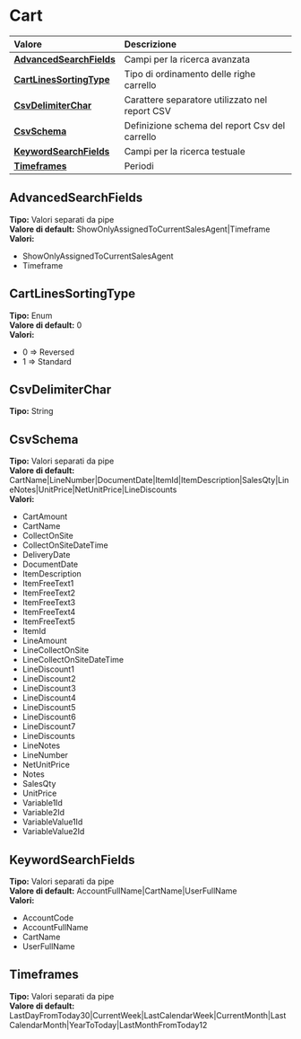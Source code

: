 # Cart

| Valore | Descrizione |
| :--- | :--- |
| [**AdvancedSearchFields**](cart.md#advancedsearchfields) | Campi per la ricerca avanzata |
| [**CartLinesSortingType**](cart.md#cartlinessortingtype) | Tipo di ordinamento delle righe carrello |
| [**CsvDelimiterChar**](cart.md#csvdelimiterchar) | Carattere separatore utilizzato nel report CSV |
| [**CsvSchema**](cart.md#csvschema) | Definizione schema del report Csv del carrello |
| [**KeywordSearchFields**](cart.md#keywordsearchfields) | Campi per la ricerca testuale |
| [**Timeframes**](cart.md#timeframes) | Periodi |

## AdvancedSearchFields

**Tipo:** Valori separati da pipe  
**Valore di default:** ShowOnlyAssignedToCurrentSalesAgent\|Timeframe  
**Valori:**

* ShowOnlyAssignedToCurrentSalesAgent
* Timeframe

## CartLinesSortingType

**Tipo:** Enum  
**Valore di default:** 0  
**Valori:**

* 0 =&gt; Reversed
* 1 =&gt; Standard

## CsvDelimiterChar

**Tipo:** String

## CsvSchema

**Tipo:** Valori separati da pipe  
**Valore di default:** CartName\|LineNumber\|DocumentDate\|ItemId\|ItemDescription\|SalesQty\|LineNotes\|UnitPrice\|NetUnitPrice\|LineDiscounts  
**Valori:**

* CartAmount
* CartName
* CollectOnSite
* CollectOnSiteDateTime
* DeliveryDate
* DocumentDate
* ItemDescription
* ItemFreeText1
* ItemFreeText2
* ItemFreeText3
* ItemFreeText4
* ItemFreeText5
* ItemId
* LineAmount
* LineCollectOnSite
* LineCollectOnSiteDateTime
* LineDiscount1
* LineDiscount2
* LineDiscount3
* LineDiscount4
* LineDiscount5
* LineDiscount6
* LineDiscount7
* LineDiscounts
* LineNotes
* LineNumber
* NetUnitPrice
* Notes
* SalesQty
* UnitPrice
* Variable1Id
* Variable2Id
* VariableValue1Id
* VariableValue2Id

## KeywordSearchFields

**Tipo:** Valori separati da pipe  
**Valore di default:** AccountFullName\|CartName\|UserFullName  
**Valori:**

* AccountCode
* AccountFullName
* CartName
* UserFullName

## Timeframes

**Tipo:** Valori separati da pipe  
**Valore di default:** LastDayFromToday30\|CurrentWeek\|LastCalendarWeek\|CurrentMonth\|LastCalendarMonth\|YearToToday\|LastMonthFromToday12
